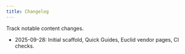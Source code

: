 ```yaml
---
title: Changelog
---
```


Track notable content changes.

- 2025-09-28: Initial scaffold, Quick Guides, Euclid vendor pages, CI checks.

